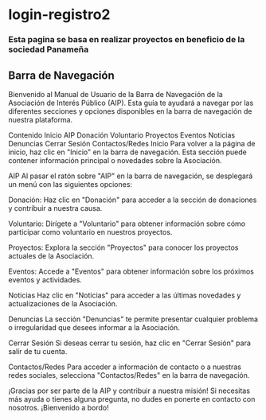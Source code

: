 # login-registro2
### Esta pagina se basa en realizar proyectos en beneficio de la sociedad Panameña 


## Barra de Navegación
Bienvenido al Manual de Usuario de la Barra de Navegación de la Asociación de Interés Público (AIP). Esta guía te ayudará a navegar por las diferentes secciones y opciones disponibles en la barra de navegación de nuestra plataforma.

Contenido
Inicio
AIP
Donación
Voluntario
Proyectos
Eventos
Noticias
Denuncias
Cerrar Sesión
Contactos/Redes
Inicio
Para volver a la página de inicio, haz clic en "Inicio" en la barra de navegación. Esta sección puede contener información principal o novedades sobre la Asociación.

AIP
Al pasar el ratón sobre "AIP" en la barra de navegación, se desplegará un menú con las siguientes opciones:

Donación: Haz clic en "Donación" para acceder a la sección de donaciones y contribuir a nuestra causa.

Voluntario: Dirígete a "Voluntario" para obtener información sobre cómo participar como voluntario en nuestros proyectos.

Proyectos: Explora la sección "Proyectos" para conocer los proyectos actuales de la Asociación.

Eventos: Accede a "Eventos" para obtener información sobre los próximos eventos y actividades.

Noticias
Haz clic en "Noticias" para acceder a las últimas novedades y actualizaciones de la Asociación.

Denuncias
La sección "Denuncias" te permite presentar cualquier problema o irregularidad que desees informar a la Asociación.

Cerrar Sesión
Si deseas cerrar tu sesión, haz clic en "Cerrar Sesión" para salir de tu cuenta.

Contactos/Redes
Para acceder a información de contacto o a nuestras redes sociales, selecciona "Contactos/Redes" en la barra de navegación.

¡Gracias por ser parte de la AIP y contribuir a nuestra misión! Si necesitas más ayuda o tienes alguna pregunta, no dudes en ponerte en contacto con nosotros. ¡Bienvenido a bordo!
